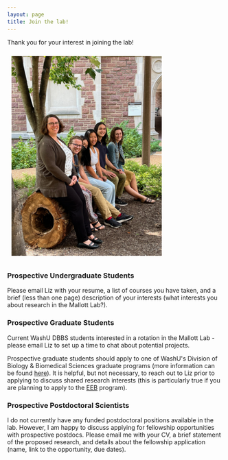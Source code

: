 ```yaml
---
layout: page
title: Join the lab!
---
```

Thank you for your interest in joining the lab!

<img src="/images/IMG_4580.jpeg" alt="Current Mallott Lab picture" width=350 style="float:center; padding: 10px 10px 10px 10px">

### Prospective Undergraduate Students

Please email Liz with your resume, a list of courses you have taken, and a brief (less than one page) description of your interests (what interests you about research in the Mallott Lab?).

### Prospective Graduate Students

Current WashU DBBS students interested in a rotation in the Mallott Lab - please email Liz to set up a time to chat about potential projects.

Prospective graduate students should apply to one of WashU's Division of Biology & Biomedical Sciences graduate programs (more information can be found [here](https://dbbs.wustl.edu/)). It is helpful, but not necessary, to reach out to Liz prior to applying to discuss shared research interests (this is particularly true if you are planning to apply to the [EEB](https://dbbs.wustl.edu/programs/ecology-evolutionary-biology/) program).

### Prospective Postdoctoral Scientists

I do not currently have any funded postdoctoral positions available in the lab. However, I am happy to discuss applying for fellowship opportunities with prospective postdocs. Please email me with your CV, a brief statement of the proposed research, and details about the fellowship application (name, link to the opportunity, due dates).
